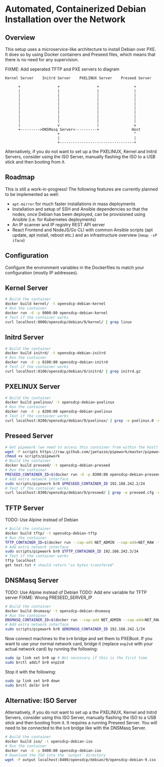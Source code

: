# Automated, Containerized Debian Installation over the Network

## Overview

This setup uses a microservice-like architecture to install Debian over PXE. It does so by using Docker containers and Preseed files, which means that there is no need for any supervision.

FIXME: Add seperated TFTP and PXE servers to diagram

```text
Kernel Server    Initrd Server    PXELINUX Server    Preseed Server

      +                 +                 +                +
      |                 |                 |                |
      |                 |                 |                |
      |                 |                 |                |
      |                 |                 |                |
      |                 |                 |                |
      |                 |                 |                |
      |                 |                 |                |
      |                 |                 |                |
      |                 v                 |                v
      +--------->DNSMasq Server<----------+               Host
                        +                                  ^
                        |                                  |
                        +----------------------------------+
```

Alternatively, if you do not want to set up a the PXELINUX, Kernel and Initrd Servers, consider using the ISO Server, manually flashing the ISO to a USB stick and then booting from it.

## Roadmap

This is still a work-in-progress! The following features are currently planned to be implemented as well:

* `apt-mirror` for much faster installations in mass deployments
* Installation and setup of SSH and Ansible dependencies so that the nodes, once Debian has been deployed, can be provisioned using Ansible (i.e. for Kubernetes deployments)
* An IP scanner and IP registry REST API server
* React Frontend and NodeJS/Go CLI with common Ansible scripts (apt update, apt install, reboot etc.) and an infrastructure overview (`nmap -sP iface`)

## Configuration

Configure the environment variables in the Dockerfiles to match your configuration (mostly IP addresses).

## Kernel Server

```bash
# Build the container
docker build kernel/ -t opensdcp-debian-kernel
# Run the container
docker run -d -p 8000:80 opensdcp-debian-kernel
# Test if the container works
curl localhost:8000/opensdcp/debian/9/kernel/ | grep linux
```

## Initrd Server

```bash
# Build the container
docker build initrd/ -t opensdcp-debian-initrd
# Run the container
docker run -d -p 8100:80 opensdcp-debian-initrd
# Test if the container works
curl localhost:8100/opensdcp/debian/9/initrd/ | grep initrd.gz
```

## PXELINUX Server

```bash
# Build the container
docker build pxelinux/ -t opensdcp-debian-pxelinux
# Run the container
docker run -d -p 8200:80 opensdcp-debian-pxelinux
# Test if the container works
curl localhost:8200/opensdcp/debian/9/pxelinux/ | grep -e pxelinux.0 -e bootnetx64.efi -e boot-screens -e grub
```

## Preseed Server

```bash
# Get pipework (we need to access this container from within the host)
wget -P scripts https://raw.github.com/jpetazzo/pipework/master/pipework
chmod +x scripts/pipework
# Build the container
docker build preseed/ -t opensdcp-debian-preseed
# Run the container
PRESEED_CONTAINER_ID=$(docker run -d -p 8300:80 opensdcp-debian-preseed)
# Add extra network interface
sudo scripts/pipework br0 $PRESEED_CONTAINER_ID 192.168.242.2/24
# Test if the container works
curl localhost:8300/opensdcp/debian/9/preseed/ | grep -e preseed.cfg -e post-install.sh
```

## TFTP Server

TODO: Use Alpine instead of Debian

```bash
# Build the container
docker build tftp/ -t opensdcp-debian-tftp
# Run the container
TFTP_CONTAINER_ID=$(docker run --cap-add NET_ADMIN --cap-add=NET_RAW -td -p 69:69 opensdcp-debian-tftp)
# Add extra network interface
sudo scripts/pipework br0 $TFTP_CONTAINER_ID 192.168.242.3/24
# Test if the container works
tftp localhost
get test.txt # should return "xx bytes transfered"
```

## DNSMasq Server

TODO: Use Alpine instead of Debian
TODO: Add env variable for TFTP server
FIXME: Wrong PRESEED_SERVER_IP

```bash
# Build the container
docker build dnsmasq/ -t opensdcp-debian-dnsmasq
# Run the container
DNSMASQ_CONTAINER_ID=$(docker run --cap-add NET_ADMIN --cap-add=NET_RAW -d -p 54:53 opensdcp-debian-dnsmasq)
# Add extra network interface
sudo scripts/pipework br0 $DNSMASQ_CONTAINER_ID 192.168.242.1/24
```

Now connect machines to the `br0` bridge and set them to PXEBoot. If you want to use your normal network card, bridge it (replace `enp2s0` with your actual network card) by running the following:

```bash
sudo ip link set br0 up # Not necessary if this is the first time
sudo brctl addif br0 enp2s0
```

Stop it with the following:

```bash
sudo ip link set br0 down
sudo brctl delbr br0
```

## Alternative: ISO Server

Alternatively, if you do not want to set up a the PXELINUX, Kernel and Initrd Servers, consider using this ISO Server, manually flashing the ISO to a USB stick and then booting from it. It requires a running Preseed Server. You will need to be connected to the `br0` bridge like with the DNSMasq Server.

```bash
# Build the container
docker build iso/ -t opensdcp-debian-iso
# Run the container
docker run -d -p 8400:80 opensdcp-debian-iso
# Download the ISO into the `output` directory
wget -P output localhost:8400/opensdcp/debian/9/opensdcp-debian-9.iso
```
